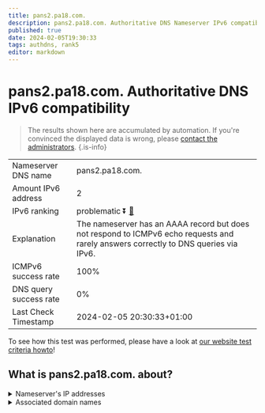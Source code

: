 ```yaml
---
title: pans2.pa18.com.
description: pans2.pa18.com. Authoritative DNS Nameserver IPv6 compatibility
published: true
date: 2024-02-05T19:30:33
tags: authdns, rank5
editor: markdown
---
```


# pans2.pa18.com. Authoritative DNS IPv6 compatibility

> The results shown here are accumulated by automation. If you're convinced the displayed data is wrong, please [contact the administrators](/howto/chat). 
{.is-info}




|   |   |
| - | - |
| Nameserver DNS name | pans2.pa18.com.
| Amount IPv6 address | 2
| IPv6 ranking | problematic :arrow_double_down: [🔗](/howto/ranking) |
| Explanation | The nameserver has an AAAA record but does not respond to ICMPv6 echo requests and rarely answers correctly to DNS queries via IPv6. |
| ICMPv6 success rate | 100%|
| DNS query success rate | 0% |
| Last Check Timestamp | 2024-02-05 20:30:33+01:00 |

To see how this test was performed, please have a look at [our website test criteria howto](/howto/testcriteria/authdns)!


## What is pans2.pa18.com. about?




<details>
<summary>Nameserver's IP addresses</summary>

2404:7180:a000:100:0:1:0:8

2404:7180:a021:300:0:1:0:8

</details>



<details>
<summary>Associated domain names</summary>

bank.pingan.com

</details>
